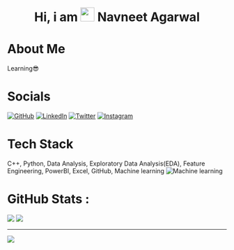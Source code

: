 <div align="center"><h1> Hi, i am <img src="https://raw.githubusercontent.com/TheDudeThatCode/TheDudeThatCode/master/Assets/Hi.gif" width="32px"/> Navneet Agarwal </h1> </div>

# About Me
Learning😎

# Socials
 [![GitHub](https://img.shields.io/badge/GitHub-100000?style=for-the-badge&logo=github&logoColor=white)](https://github.com/navneet1251)
 [![LinkedIn](https://img.shields.io/badge/LinkedIn-0077B5?style=for-the-badge&logo=linkedin&logoColor=white)](https://www.linkedin.com/in/navneet-ag-data-analyst) 
 [![Twitter](https://img.shields.io/badge/Twitter-1DA1F2?style=for-the-badge&logo=twitter&logoColor=white)](https://x.com/navi_1251)
 [![Instagram](https://img.shields.io/badge/Instagram-E4405F?style=for-the-badge&logo=instagram&logoColor=white)](https://www.instagram.com/navi_1251/)


# Tech Stack
C++, 
Python,
Data Analysis,
Exploratory Data Analysis(EDA),
Feature Engineering,
PowerBI,
Excel,
GitHub,
Machine learning
![Machine learning](https://img.shields.io/badge/Machine_learning-ED8B00?style=for-the-badge&logo=ml&logoColor=white)



# GitHub Stats :
![](https://github-readme-stats.vercel.app/api?username=navneet1251&hide_border=false&include_all_commits=false&count_private=false)
![](https://github-readme-streak-stats.herokuapp.com/?user=navneet1251&hide_border=false)

---
[![](https://visitcount.itsvg.in/api?id=navneet1251&icon=0&color=0)](https://visitcount.itsvg.in)
<!-- made using https://prm.pushkaryadav.in -->

